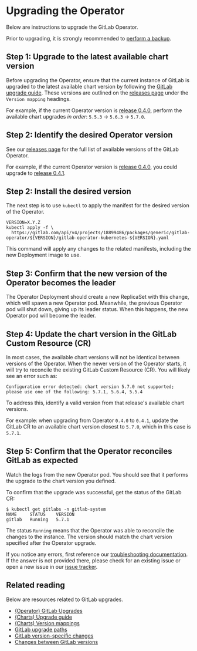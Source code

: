 # Upgrading the Operator

Below are instructions to upgrade the GitLab Operator.

Prior to upgrading, it is strongly recommended to [perform a backup](https://docs.gitlab.com/charts/backup-restore).

## Step 1: Upgrade to the latest available chart version

Before upgrading the Operator, ensure that the current instance of GitLab is upgraded to the latest available chart version by following the
[GitLab upgrade guide](gitlab_upgrades.md). These versions are outlined on the
[releases page](https://gitlab.com/gitlab-org/cloud-native/gitlab-operator/-/releases) under the `Version mapping` headings.

For example, if the current Operator version is [release 0.4.0](https://gitlab.com/gitlab-org/cloud-native/gitlab-operator/-/releases/0.4.0),
perform the available chart upgrades _in order_: `5.5.3` -> `5.6.3` -> `5.7.0`.

## Step 2: Identify the desired Operator version

See our [releases page](https://gitlab.com/gitlab-org/cloud-native/gitlab-operator/-/releases)
for the full list of available versions of the GitLab Operator.

For example, if the current Operator version is [release 0.4.0](https://gitlab.com/gitlab-org/cloud-native/gitlab-operator/-/releases/0.4.0),
you could upgrade to [release 0.4.1](https://gitlab.com/gitlab-org/cloud-native/gitlab-operator/-/releases/0.4.1).

## Step 2: Install the desired version

The next step is to use `kubectl` to apply the manifest for the desired version of the Operator.

```shell
VERSION=X.Y.Z
kubectl apply -f \
  https://gitlab.com/api/v4/projects/18899486/packages/generic/gitlab-operator/${VERSION}/gitlab-operator-kubernetes-${VERSION}.yaml
```

This command will apply any changes to the related manifests, including the new Deployment image to use.

## Step 3: Confirm that the new version of the Operator becomes the leader

The Operator Deployment should create a new ReplicaSet with this change, which will spawn a new Operator pod. Meanwhile, the previous
Operator pod will shut down, giving up its leader status. When this happens, the new Operator pod will become the leader.

## Step 4: Update the chart version in the GitLab Custom Resource (CR)

In most cases, the available chart versions will not be identical between versions of the Operator. When the newer version of the
Operator starts, it will try to reconcile the existing GitLab Custom Resource (CR). You will likely see an error such as:

```plaintext
Configuration error detected: chart version 5.7.0 not supported; please use one of the following: 5.7.1, 5.6.4, 5.5.4
```

To address this, identify a valid version from that release's available chart versions.

For example: when upgrading from Operator `0.4.0` to `0.4.1`, update the GitLab CR to an available chart version closest to `5.7.0`, which in this case is `5.7.1`.

## Step 5: Confirm that the Operator reconciles GitLab as expected

Watch the logs from the new Operator pod. You should see that it performs the upgrade to the chart version you defined.

To confirm that the upgrade was successful, get the status of the GitLab CR:

```plaintext
$ kubectl get gitlabs -n gitlab-system
NAME     STATUS    VERSION
gitlab   Running   5.7.1
```

The status `Running` means that the Operator was able to reconcile the changes to the instance. The version should match the chart version
specified after the Operator upgrade.

If you notice any errors, first reference our
[troubleshooting documentation](https://gitlab.com/gitlab-org/cloud-native/gitlab-operator/-/blob/master/doc/troubleshooting.md).
If the answer is not provided there, please check for an existing issue or open a new issue in our
[issue tracker](https://gitlab.com/gitlab-org/cloud-native/gitlab-operator/-/issues).

## Related reading

Below are resources related to GitLab upgrades.

- [(Operator) GitLab Upgrades](https://gitlab.com/gitlab-org/cloud-native/gitlab-operator/-/blob/master/doc/gitlab_upgrades.md)
- [(Charts) Upgrade guide](https://docs.gitlab.com/charts/installation/upgrade.html)
- [(Charts) Version mappings](https://docs.gitlab.com/charts/installation/version_mappings.html)
- [GitLab upgrade paths](https://docs.gitlab.com/ee/update/#upgrade-paths)
- [GitLab version-specific changes](https://docs.gitlab.com/ee/update/package/index.html#version-specific-changes)
- [Changes between GitLab versions](https://gitlab-com.gitlab.io/cs-tools/gitlab-cs-tools/what-is-new-since/?tab=features)
